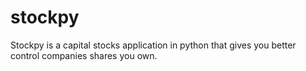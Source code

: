 # stockpy
Stockpy is a capital stocks application in python that gives you better control companies shares you own.
